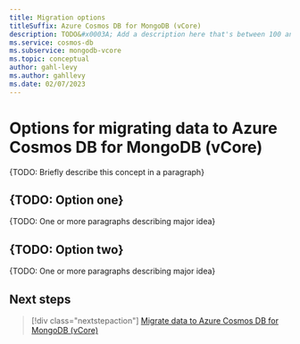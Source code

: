 ```yaml
---
title: Migration options
titleSuffix: Azure Cosmos DB for MongoDB (vCore)
description: TODO&#x0003A; Add a description here that's between 100 and 160 characters and will show up in search results6.
ms.service: cosmos-db
ms.subservice: mongodb-vcore
ms.topic: conceptual
author: gahl-levy
ms.author: gahllevy
ms.date: 02/07/2023
---
```


# Options for migrating data to Azure Cosmos DB for MongoDB (vCore)

{TODO: Briefly describe this concept in a paragraph}

## {TODO: Option one}

{TODO: One or more paragraphs describing major idea}

## {TODO: Option two}

{TODO: One or more paragraphs describing major idea}

## Next steps

> [!div class="nextstepaction"]
> [Migrate data to Azure Cosmos DB for MongoDB (vCore)](how-to-migrate-data.md)
